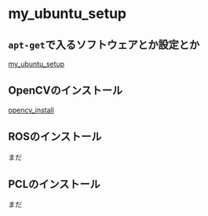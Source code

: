 # my_ubuntu_setup

## `apt-get`で入るソフトウェアとか設定とか

[my_ubuntu_setup](./my_ubuntu_setup.md)

## OpenCVのインストール

[opencv_install](./OpenCV_install/README.md)

## ROSのインストール

まだ

## PCLのインストール

まだ

